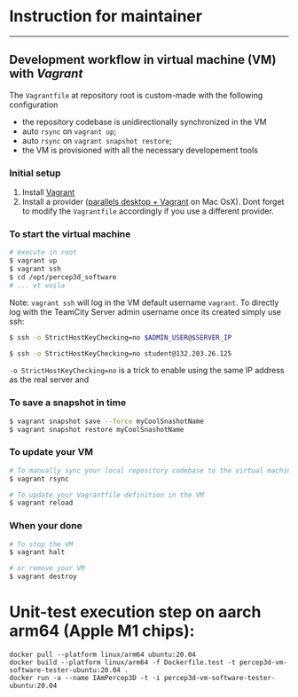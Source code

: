 # Instruction for maintainer

---

## Development workflow in virtual machine (VM) with _Vagrant_ 

The `Vagrantfile` at repository root is custom-made with the following configuration
- the repository codebase is unidirectionally synchronized in the VM 
- auto `rsync` on `vagrant up`;
- auto `rsync` on `vagrant snapshot restore`;
- the VM is provisioned with all the necessary developement tools

### Initial setup
1. Install [Vagrant](https://www.vagrantup.com) 
2. Install a provider ([parallels desktop + Vagrant](http://parallels.github.io/vagrant-parallels/docs/) on Mac OsX). Dont forget to modify the `Vagrantfile` accordingly if you use a different provider.

### To start the virtual machine
```bash
# execute in root
$ vagrant up
$ vagrant ssh
$ cd /opt/percep3d_software
# ... et voila
```
Note: `vagrant ssh` will log in the VM default username `vagrant`. To directly log with the TeamCity Server admin username once its created simply use ssh:  
```bash
$ ssh -o StrictHostKeyChecking=no $ADMIN_USER@$SERVER_IP

$ ssh -o StrictHostKeyChecking=no student@132.203.26.125
```
`-o StrictHostKeyChecking=no` is a trick to enable using the same IP address as the real server and


### To save a snapshot in time
```bash
$ vagrant snapshot save --force myCoolSnashotName
$ vagrant snapshot restore myCoolSnashotName
```

### To update your VM
```bash
# To manually sync your local repository codebase to the virtual machine (unidirectional sync)
$ vagrant rsync

# To update your Vagrantfile definition in the VM
$ vagrant reload
```

### When your done
```bash
# To stop the VM
$ vagrant halt

# or remove your VM
$ vagrant destroy
```


# Unit-test execution step on aarch arm64 (Apple M1 chips): 
```shell
docker pull --platform linux/arm64 ubuntu:20.04
docker build --platform linux/arm64 -f Dockerfile.test -t percep3d-vm-software-tester-ubuntu:20.04 . 
docker run -a --name IAmPercep3D -t -i percep3d-vm-software-tester-ubuntu:20.04 
```

